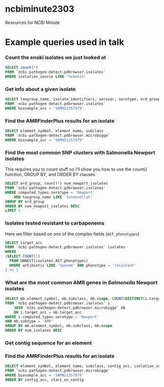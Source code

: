 # ncbiminute2303
Resources for NCBI Minute

# Example queries used in talk

### Count the enoki isolates we just looked at
```sql
SELECT count(*)
FROM `ncbi-pathogen-detect.pdbrowser.isolates`
WHERE isolation_source LIKE '%enoki%'
```

### Get info about a given isolate
```sql
SELECT taxgroup_name, isolate_identifiers, serovar, serotype, erd_group, computed_types
FROM `ncbi-pathogen-detect.pdbrowser.isolates`
WHERE biosample_acc = 'SAMN21357979'
```

### Find the AMRFinderPlus results for an isolate
```sql
SELECT element_symbol, element_name, subclass
FROM `ncbi-pathogen-detect.pdbrowser.microbigge`
WHERE biosample_acc = 'SAMN21357979'
```

### Find the most common SNP clusters with Salmonella Newport isolates
This requires you to count stuff so I'll show you how to use the count() function, GROUP BY, and ORDER BY clauses
```sql
SELECT erd_group, count(*) num_newport_isolates
FROM `ncbi-pathogen-detect.pdbrowser.isolates`
WHERE computed_types.serotype = 'Newport'
    AND taxgroup_name LIKE 'Salmonella%'
GROUP BY erd_group
ORDER BY num_newport_isolates DESC
LIMIT 5
```

### Isolates tested resistant to carbapenems
Here we filter based on one of the complex fields (`AST_phenotypes`)
```sql
SELECT target_acc
FROM `ncbi-pathogen-detect.pdbrowser.isolates` isolates
WHERE
(SELECT COUNT(1)
  FROM UNNEST(isolates.AST_phenotypes)
  WHERE antibiotic LIKE '%penem' AND phenotype = 'resistant'
) >= 1
```

### What are the most common AMR genes in _Salmonella_ Newport isolates
```sql
SELECT mb.element_symbol, mb.subclass, mb.scope, COUNT(DISTINCT(i.target_acc)) num_isolates
FROM `ncbi-pathogen-detect.pdbrowser.isolates` i
    JOIN `ncbi-pathogen-detect.pdbrowser.microbigge` mb
    ON i.target_acc = mb.target_acc
WHERE i.computed_types.serotype = 'Newport'
AND mb.subtype = 'AMR'
GROUP BY mb.element_symbol, mb.subclass, mb.scope
ORDER BY num_isolates DESC
```

### Get contig sequence for an element
### Find the AMRFinderPlus results for an isolate
```sql
SELECT element_symbol, element_name, subclass, contig_acc, isolation_source, contig_url
FROM `ncbi-pathogen-detect.pdbrowser.microbigge`
WHERE biosample_acc = 'SAMN21357979'
ORDER BY contig_acc, start_on_contig
```
